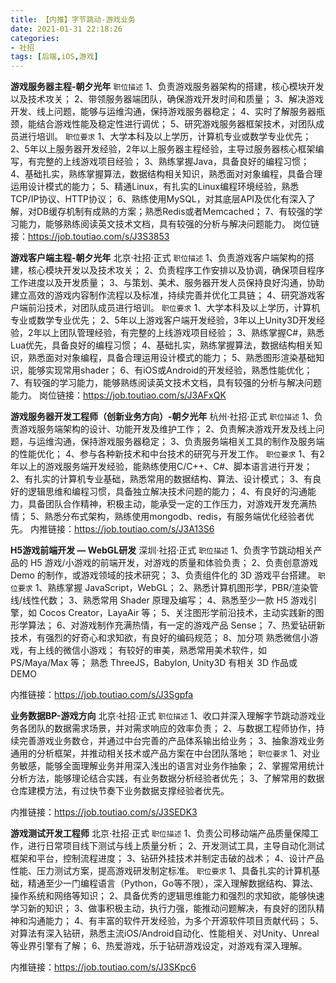 ```yaml
---
title: 【内推】字节跳动-游戏业务
date: 2021-01-31 22:18:26
categories: 
- 社招
tags: [后端,iOS,游戏]
---
```

**游戏服务器主程-朝夕光年**
`职位描述`
1、负责游戏服务器架构的搭建，核心模块开发以及技术攻关；
2、带领服务器端团队，确保游戏开发时间和质量；
3、解决游戏开发、线上问题，能够与运维沟通，保持游戏服务器稳定；
4、实时了解服务器瓶颈，能结合游戏性能及稳定性进行调优；
5、研究游戏服务器框架技术，对团队成员进行培训。
`职位要求`
1、大学本科及以上学历，计算机专业或数学专业优先；
2、5年以上服务器开发经验，2年以上服务器主程经验，主导过服务器核心框架编写，有完整的上线游戏项目经验；
3、熟练掌握Java，具备良好的编程习惯；
4、基础扎实，熟练掌握算法，数据结构相关知识，熟悉面对对象编程，具备合理运用设计模式的能力；
5、精通Linux，有扎实的Linux编程环境经验，熟悉TCP/IP协议、HTTP协议；
6、熟练使用MySQL，对其底层API及优化有深入了解，对DB缓存机制有成熟的方案；熟悉Redis或者Memcached；
7、有较强的学习能力，能够熟练阅读英文技术文档，具有较强的分析与解决问题能力。
岗位链接：https://job.toutiao.com/s/J3S3853


**游戏客户端主程-朝夕光年**
北京·社招·正式
`职位描述`
1、负责游戏客户端架构的搭建，核心模块开发以及技术攻关；
2、负责程序工作安排以及协调，确保项目程序工作进度以及开发质量；
3、与策划、美术、服务器开发人员保持良好沟通，协助建立高效的游戏内容制作流程以及标准，持续完善并优化工具链；
4、研究游戏客户端前沿技术，对团队成员进行培训。
`职位要求`
1、大学本科及以上学历，计算机专业或数学专业优先；
2、5年以上游戏客户端开发经验，3年以上Unity3D开发经验，2年以上团队管理经验，有完整的上线游戏项目经验；
3、熟练掌握C#，熟悉Lua优先，具备良好的编程习惯；
4、基础扎实，熟练掌握算法，数据结构相关知识，熟悉面对对象编程，具备合理运用设计模式的能力；
5、熟悉图形渲染基础知识，能够实现常用shader；
6、有iOS或Android的开发经验，熟悉性能优化；
7、有较强的学习能力，能够熟练阅读英文技术文档，具有较强的分析与解决问题能力。
岗位链接：https://job.toutiao.com/s/J3AFxQK


**游戏服务器开发工程师（创新业务方向）-朝夕光年**
杭州·社招·正式
`职位描述`
1、负责游戏服务端架构的设计、功能开发及维护工作；
2、负责解决游戏开发及线上问题，与运维沟通，保持游戏服务器稳定；
3、负责服务端相关工具的制作及服务端的性能优化；
4、参与各种新技术和中台技术的研究与开发工作。
`职位要求`
1、有2年以上的游戏服务端开发经验，能熟练使用C/C++、C#、脚本语言进行开发；
2、有扎实的计算机专业基础，熟悉常用的数据结构、算法、设计模式；
3、有良好的逻辑思维和编程习惯，具备独立解决技术问题的能力；
4、有良好的沟通能力，具备团队合作精神，积极主动，能承受一定的工作压力，对游戏开发充满热情；
5、熟悉分布式架构，熟练使用mongodb、redis，有服务端优化经验者优先。
内推链接：https://job.toutiao.com/s/J3A13S6


**H5游戏前端开发 — WebGL研发**
深圳·社招·正式
`职位描述`
1、负责字节跳动相关产品的 H5 游戏/小游戏的前端开发，对游戏的质量和体验负责；
2、负责创意游戏 Demo 的制作，或游戏领域的技术研究；
3、负责组件化的 3D 游戏平台搭建。
`职位要求`
1、熟练掌握 JavaScript，WebGL；
2、熟悉计算机图形学，PBR/渲染管线/线性代数；
3、熟悉常用 Shader 原理及编写；
4、熟悉至少一款 H5 游戏引擎，如 Cocos Creator，LayaAir 等；
5、关注图形学前沿技术，主动实践新的图形学算法；
6、对游戏制作充满热情，有一定的游戏产品 Sense；
7、热爱钻研新技术，有强烈的好奇心和求知欲，有良好的编码规范；
8、加分项
熟悉微信小游戏，有上线的微信小游戏；
有较好的审美，熟悉常用美术软件，如 PS/Maya/Max 等；
熟悉 ThreeJS，Babylon, Unity3D 有相关 3D 作品或 DEMO

内推链接：https://job.toutiao.com/s/J3Sgpfa


**业务数据BP-游戏方向**
北京·社招·正式
`职位描述`
1、收口并深入理解字节跳动游戏业务各团队的数据需求场景，并对需求响应的效率负责；
2、与数据工程师协作，持续完善游戏业务数仓，并通过中台完善的产品体系输出给业务；
3、抽象游戏业务通用的分析框架，并推动相关技术或产品方案在中台团队落地；
`职位要求`
1、对业务敏感，能够全面理解业务并用深入浅出的语言对业务作抽象；
2、掌握常用统计分析方法，能够理论结合实践，有业务数据分析经验者优先；
3、了解常用的数据仓库建模方法，有过快节奏下业务数据支撑经验者优先。

内推链接：https://job.toutiao.com/s/J3SEDK3


**游戏测试开发工程师**
北京·社招·正式
`职位描述`
1、负责公司移动端产品质量保障工作，进行日常项目线下测试与线上质量分析；
2、开发测试工具，主导自动化测试框架和平台，控制流程进度；
3、钻研外挂技术并制定击破的战术；
4、设计产品性能、压力测试方案，提高游戏研发制定标准。
`职位要求`
1、具备扎实的计算机基础，精通至少一门编程语言（Python，Go等不限），深入理解数据结构、算法、操作系统和网络等知识；
2、具备优秀的逻辑思维能力和强烈的求知欲，能够快速学习新的知识；
3、做事积极主动，执行力强，能推动问题解决，有良好的团队精神和沟通能力；
4、有丰富的软件开发经验，为多个开源软件项目贡献代码；
5、对算法有深入钻研，熟悉主流iOS/Android自动化、性能相关、对Unity、Unreal等业界引擎有了解；
6、热爱游戏，乐于钻研游戏设定，对游戏有深入理解。

内推链接：https://job.toutiao.com/s/J3SKpc6